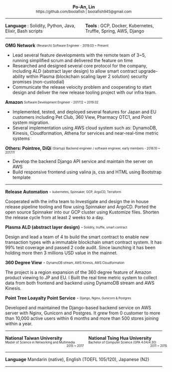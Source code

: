 <div align="center" > <b> Po-An, Lin </b> </div>
<div align="center">
    <sub align="center"> https://github.com/boolafish | boolafish945@gmail.com </sub>
</div>

---

<div style="display: grid; grid-gap: 5px; grid-auto-columns: 50%;">
    <div style="grid-column: 1;">
        <b> Language </b>: Solidity, Python, Java, Elixir, Bash scripts
    </div>
    <div style="grid-column: 2;">
        <b> Tools </b>: GCP, Docker, Kubernetes, Truffle, Spring, AWS, Django
    </div>
</div>

---


**OMG Network**
<sub><sup> (Research) Software Engineer  - 2019.03 ~ Present</sup></sub>

- Lead several feature developments with the remote team of 3~5, running simplified scrum and delivered the feature on time
- Researched and designed several core protocol for the company, including ALD (abstract layer design) to allow smart contract upgrade-ability within Plasma (blockchain scaling layer 2 solution) security promises (non-custodial)
- Communicate the release velocity problem and cooperating to start design and deliver the new release tooling project with our infra team.

**Amazon**
<sub><sup> Software Development Engineer  - 2017.12 ~ 2019.02</sup></sub>

- Implemented, tested, and deployed several features for Japan and EU customers including Pet Club, 360 View, Pharmacy OTC1, and Point system migration.
- Several implementation using AWS cloud system such as: DynamoDB, Kinesis, Cloudformation, Athena for services and near-real-time metric systems

**Others: Pointree, DiQi**
<sub><sup> (Startup) Backend engineer / software engineer, early members - 2016.10 ~ 2017.11 </sup></sub>

- Develop the backend Django API service and maintain the server on AWS
- Build responsive frontend using valina js, css and HTML using Bootstrap template

---

**Release Automation** - <sub><sup> kubernetes, Spinnaker, GCP, ArgoCD, Terraform </sup></sub>

Cooperated with the infra team to Investigate and design the in house release pipeline tooling and flow using Spinnaker and ArgoCD. Ported the open source Spinnaker into our GCP cluster using Kustomize files. Shorten the release cycle from at least 2 weeks to a day.

**Plasma ALD (abstract layer design)** -<sub><sup> Solidity, truffle, smart contract </sup></sub>

Design and lead a team of 4 to build the smart contract to enable new transaction types with a immutable blockchain smart contract system. It has 99% test coverage and passed 2 code audit. Since launching it has been holding more then 3 millions USD value in the mainnet.

**360 Degree View** - <sub><sup> DynamoDB stream, AWS Kinesis, AWS Cloudformation  </sup></sub>

The project is a region expansion of the 360 degree feature of Amazon product viewing to JP and EU. I Built the real time metric system to collect data from both frontend and backend using DynamoDB stream and AWS Kinesis.

**Point Tree Loayalty Point Service** - <sub><sup> Django, Nginx, Gunicorn & Postgres  </sup></sub>

Developed and maintained the Django-based backend service on AWS server with Nginx, Gunicorn and Postgres. It grew from 0 customer to more than 10,000 active users within 6 months and more than 500 stores joining within a year.

---

<div style="display: grid; grid-gap: 15px; grid-auto-columns: 50%;">
    <div style="grid-column: 1;">
        <b>National Taiwan University</b> <br>
		<sub><sup> Master of Science in Networking and Multimedia </sup></sub>
       <sub style="float: right"><sup> 2015 ~ 2017   </sup></sub>
    </div>
    <div style="grid-column: 2;">
        <b>National Tsing Hua University</b> <br>
		<sub><sup> Bachelor of Computer Science (GPA 4.04/4.30) </sup></sub>
       <sub style="float: right"><sup> 2011 ~ 2015 </sup></sub>
    </div>
</div>

---

**Language**
Mandarin (native), English (TOEFL 105/120), Japanese (N2)

---
